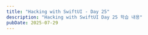 ```yaml
---
title: "Hacking with SwiftUI - Day 25"
description: "Hacking with SwiftUI Day 25 학습 내용"
pubDate: 2025-07-29
---
```

